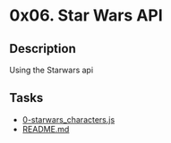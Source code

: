 0x06. Star Wars API
===================
## Description
Using the Starwars api

## Tasks
* [0-starwars_characters.js](0-starwars_characters.js)
* [README.md](README.md)
